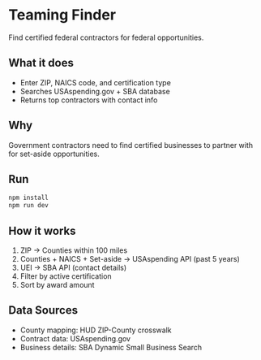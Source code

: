 # Teaming Finder

Find certified federal contractors for federal opportunities.

## What it does

- Enter ZIP, NAICS code, and certification type
- Searches USAspending.gov + SBA database
- Returns top contractors with contact info

## Why

Government contractors need to find certified businesses to partner with for set-aside opportunities.

## Run

```bash
npm install
npm run dev
```

## How it works

1. ZIP → Counties within 100 miles
2. Counties + NAICS + Set-aside → USAspending API (past 5 years)
3. UEI → SBA API (contact details)
4. Filter by active certification
5. Sort by award amount

## Data Sources

- County mapping: HUD ZIP-County crosswalk
- Contract data: USAspending.gov
- Business details: SBA Dynamic Small Business Search